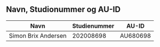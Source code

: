 ## Navn, Studionummer og AU-ID
| Navn | Studienummer | AU-ID |
| --- | --- | --- |
| Simon Brix Andersen | 202008698 | AU680698 |
